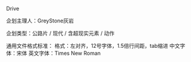 Drive

企划主理人：GreyStone灰岩

企划类型：公路片 / 现代 / 含超现实元素 / 动作

通用文件格式标准：
  格式：左对齐，12号字体，1.5倍行间距，tab缩进
  中文字体：宋体
  英文字体：Times New Roman
